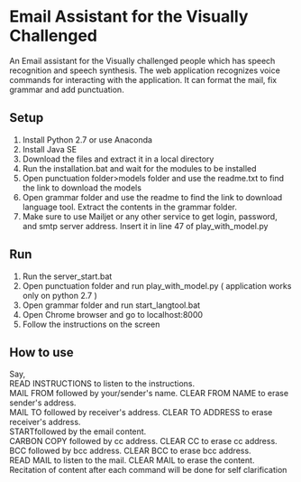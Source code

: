 # Email Assistant for the Visually Challenged

An Email assistant for the Visually challenged people which has speech recognition and speech synthesis. The web application recognizes voice commands for interacting with the application. It can format the mail, fix grammar and add punctuation.
## Setup
1. Install Python 2.7 or use Anaconda 
2. Install Java SE
3. Download the files and extract it in a local directory
4. Run the installation.bat and wait for the modules to be installed
5. Open punctuation folder>models folder and use the readme.txt to find the link to download the models
6. Open grammar folder and use the readme to find the link to download language tool. Extract the contents in the grammar folder.
7. Make sure to use Mailjet or any other service to get login, password, and smtp server address. Insert it in line 47 of play_with_model.py

## Run
1. Run the server_start.bat
2. Open punctuation folder and run play_with_model.py ( application works only on python 2.7 )
4. Open grammar folder and run start_langtool.bat
5. Open Chrome browser and go to localhost:8000
6. Follow the instructions on the screen

## How to use
Say, <br/>
READ INSTRUCTIONS to listen to the instructions.<br/>
MAIL FROM followed by your/sender's name. CLEAR FROM NAME to erase sender's address.<br/>
MAIL TO followed by receiver's address. CLEAR TO ADDRESS to erase receiver's address.<br/>
STARTfollowed by the email content.<br/>
CARBON COPY followed by cc address. CLEAR CC to erase cc address.<br/>
BCC followed by bcc address. CLEAR BCC to erase bcc address.<br/>
READ MAIL to listen to the mail. CLEAR MAIL to erase the content.<br/>
Recitation of content after each command will be done for self clarification

